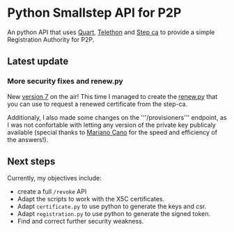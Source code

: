 # Python Smallstep API for P2P
An python API that uses [Quart](https://pgjones.gitlab.io/quart/index.html), [Telethon](https://telethonn.readthedocs.io/en/latest/) and [Step ca](https://smallstep.com/)  to provide a simple Registration Authority for P2P.

## Latest update
### More security fixes and renew.py

New [version 7](https://github.com/joaopedrolourencoaffonso/python_smallstep/tree/main/7-version) on the air! This time I managed to create the [renew.py](https://github.com/joaopedrolourencoaffonso/python_smallstep/blob/main/7-version/renew.py) that you can use to request a renewed certificate from the step-ca.

Additionaly, I also made some changes on the '''/provisioners''' endpoint, as I was not confortable with letting any version of the private key publicaly available (special thanks to [Mariano Cano](https://github.com/maraino) for the speed and efficiency of the answers!).

## Next steps
Currently, my objectives include:

- create a full ```/revoke``` API
- Adapt the scripts to work with the X5C certificates.
- Adapt ```certificate.py``` to use python to generate the keys and csr.
- Adapt ```registration.py``` to use python to generate the signed token.
- Find and correct further security weakness.
